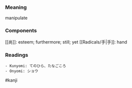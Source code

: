 ### Meaning

manipulate

### Components

[[尚]]: esteem; furthermore; still; yet [[Radicals/手|手]]: hand

### Readings

```
- Kunyomi: てのひら、たなごころ
- Onyomi: ショウ
```

#kanji